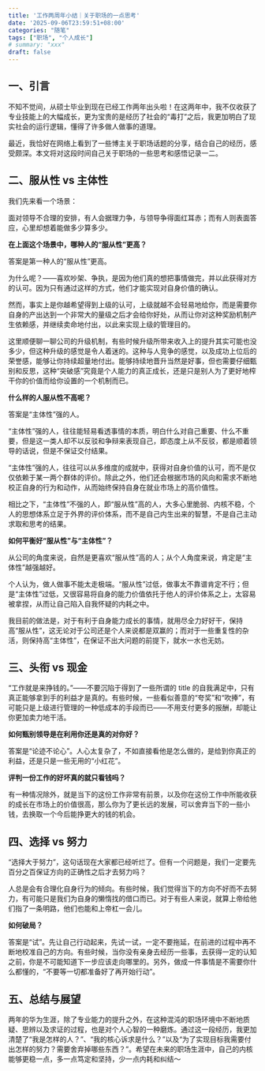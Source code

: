 ```yaml
---
title: '工作两周年小结｜关于职场的一点思考'
date: '2025-09-06T23:59:51+08:00'
categories: "随笔"
tags: ["职场", "个人成长"]
# summary: "xxx"
draft: false
---
```


## 一、引言

不知不觉间，从硕士毕业到现在已经工作两年出头啦！在这两年中，我不仅收获了专业技能上的大幅成长，更为宝贵的是经历了社会的“毒打”之后，我更加明白了现实社会的运行逻辑，懂得了许多做人做事的道理。

最近，我恰好在网络上看到了一些博主关于职场话题的分享，结合自己的经历，感受颇深。本文将对这段时间自己关于职场的一些思考和感悟记录一二。

## 二、服从性 vs 主体性

我们先来看一个场景：

面对领导不合理的安排，有人会据理力争，与领导争得面红耳赤；而有人则表面答应，心里却想着能做多少算多少。

**在上面这个场景中，哪种人的“服从性”更高？**

答案是第一种人的“服从性”更高。

为什么呢？——喜欢吵架、争执，是因为他们真的想把事情做完，并以此获得对方的认可。因为只有通过这样的方式，他们才能实现对自身价值的确认。

然而，事实上是你越希望得到上级的认可，上级就越不会轻易地给你，而是需要你自身的产出达到一个非常大的量级之后才会给你好处，从而让你对这种奖励机制产生依赖感，并继续卖命地付出，以此来实现上级的管理目的。

这里顺便聊一聊公司的升级机制，有些时候升级所带来收入上的提升其实可能也没多少，但这种升级的感觉是令人着迷的。这种与人竞争的感觉，以及成功上位后的荣誉感，能够让你持续超量地付出。能够持续地晋升当然是好事，但也需要仔细甄别和反思，这种“突破感”究竟是个人能力的真正成长，还是只是别人为了更好地榨干你的价值而给你设置的一个机制而已。

**什么样的人服从性不高呢？**

答案是“主体性”强的人。

“主体性”强的人，往往能轻易看透事情的本质，明白什么对自己重要、什么不重要，但是这一类人却不以反驳和争辩来表现自己，即态度上从不反驳，都是顺着领导的话说，但是不保证交付结果。

“主体性”强的人，往往可以从多维度的成就中，获得对自身价值的认可，而不是仅仅依赖于某一两个群体的评价。除此之外，他们还会根据市场的风向和需求不断地校正自身的行为和动作，从而始终保持自身在就业市场上的高价值性。

相比之下，“主体性”不强的人，即“服从性”高的人，大多心里脆弱、内核不稳，个人的思想体系立足于外界的评价体系，而不是自己内生出来的智慧，不是自己主动求取和思考的结果。

**如何平衡好“服从性”与“主体性”？**

从公司的角度来说，自然是更喜欢“服从性”高的人；从个人角度来说，肯定是“主体性”越强越好。

个人认为，做人做事不能太走极端。“服从性”过低，做事太不靠谱肯定不行；但是“主体性”过低，又很容易将自身的能力价值依托于他人的评价体系之上，太容易被拿捏，从而让自己陷入自我怀疑的内耗之中。

我目前的做法是，对于有利于自身能力成长的事情，就用尽全力好好干，保持高“服从性”，这无论对于公司还是个人来说都是双赢的；而对于一些重复性的杂活，则保持高“主体性”，在保证不出大问题的前提下，就水一水也无妨。

## 三、头衔 vs 现金

“工作就是来挣钱的。”——不要沉陷于得到了一些所谓的 title 的自我满足中，只有真正能够拿到手的利益才是真的。有些时候，一些看似善意的“夸奖”和“吹捧”，有可能只是上级进行管理的一种低成本的手段而已——不用支付更多的报酬，却能让你更加卖力地干活。

**如何甄别领导是在利用你还是真的对你好？**

答案是“论迹不论心”。人心太复杂了，不如直接看他是怎么做的，是给到你真正的利益，还是只是一些无用的“小红花”。

**评判一份工作的好坏真的就只看钱吗？**

有一种情况除外，就是当下的这份工作非常有前景，以及你在这份工作中所能收获的成长在市场上的价值很高，那么你为了更长远的发展，可以舍弃当下的一些小钱，去换取一个今后能挣更大的钱的机会。

## 四、选择 vs 努力

“选择大于努力”，这句话现在大家都已经听烂了。但有一个问题是，我们一定要先百分之百保证方向的正确性之后才去努力吗？

人总是会有合理化自身行为的倾向。有些时候，我们觉得当下的方向不好而不去努力，有可能只是我们为自身的懒惰找的借口而已。对于有些人来说，就算上帝给他们指了一条明路，他们也能和上帝杠一会儿。

**如何破局？**

答案是“试”。先让自己行动起来，先试一试，一定不要拖延，在前进的过程中再不断地校准自己的方向。有些时候，当你没有亲身去经历一些事，去获得一定的认知之前，你是不可能知道下一步应该走向哪里的。另外，做成一件事情是不需要你什么都懂的，“不要等一切都准备好了再开始行动”。

## 五、总结与展望

两年的华为生涯，除了专业能力的提升之外，在这种混沌的职场环境中不断地质疑、思辨以及求证的过程，也是对个人心智的一种磨炼。通过这一段经历，我更加清楚了“我是怎样的人？”、“我的核心诉求是什么？”以及“为了实现目标我需要付出怎样的努力？需要舍弃掉哪些东西？”。希望在未来的职场生涯中，自己的内核能够更稳一点，多一点笃定和坚持，少一点内耗和纠结～
